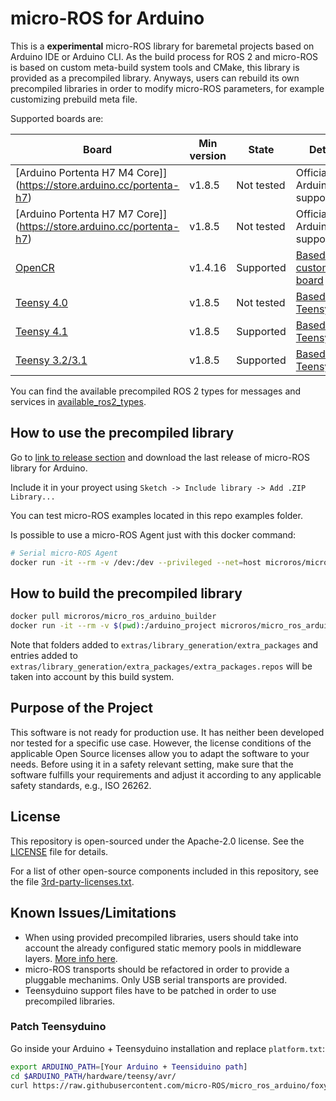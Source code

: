 # micro-ROS for Arduino

This is a **experimental** micro-ROS library for baremetal projects based on Arduino IDE or Arduino CLI.
As the build process for ROS 2 and micro-ROS is based on custom meta-build system tools and CMake, this library is provided as a precompiled library. Anyways, users can rebuild its own precompiled libraries in order to modify micro-ROS parameters, for example customizing prebuild meta file.

Supported boards are:

| Board                                                                    | Min version | State      | Details                                                                                             | Prebuild meta        |
| ------------------------------------------------------------------------ | ----------- | ---------- | --------------------------------------------------------------------------------------------------- | -------------------- |
| [Arduino Portenta H7 M4 Core]](https://store.arduino.cc/portenta-h7)     | v1.8.5      | Not tested | Official Arduino support                                                                            | `colcon.meta`        |
| [Arduino Portenta H7 M7 Core]](https://store.arduino.cc/portenta-h7)     | v1.8.5      | Not tested | Official Arduino support                                                                            | `colcon.meta`        |
| [OpenCR](https://emanual.robotis.com/docs/en/parts/controller/opencr10/) | v1.4.16     | Supported  | [Based on custom board](https://emanual.robotis.com/docs/en/parts/controller/opencr10/#arduino-ide) | `colcon.meta`        |
| [Teensy 4.0](https://www.pjrc.com/store/teensy40.html)                   | v1.8.5      | Not tested | [Based on Teensyduino](https://www.pjrc.com/teensy/td_download.html)                                | `colcon.meta`        |
| [Teensy 4.1](https://www.pjrc.com/store/teensy41.html)                   | v1.8.5      | Supported  | [Based on Teensyduino](https://www.pjrc.com/teensy/td_download.html)                                | `colcon.meta`        |
| [Teensy 3.2/3.1](https://www.pjrc.com/store/teensy32.html)               | v1.8.5      | Supported  | [Based on Teensyduino](https://www.pjrc.com/teensy/td_download.html)                                | `colcon_lowmem.meta` |

You can find the available precompiled ROS 2 types for messages and services in [available_ros2_types](available_ros2_types).

## How to use the precompiled library

Go to [link to release section](https://github.com/micro-ROS/micro_ros_arduino/releases) and download the last release of micro-ROS library for Arduino. 

Include it in your proyect using `Sketch -> Include library -> Add .ZIP Library...`

You can test micro-ROS examples located in this repo examples folder.

Is possible to use a micro-ROS Agent just with this docker command:

```bash
# Serial micro-ROS Agent
docker run -it --rm -v /dev:/dev --privileged --net=host microros/micro-ros-agent:foxy serial --dev [YOUR BOARD PORT] -v6
```

## How to build the precompiled library

<!-- 
pushd extras/library_generation
docker build . -t micro_ros_arduino_builder
popd
 -->

```bash
docker pull microros/micro_ros_arduino_builder
docker run -it --rm -v $(pwd):/arduino_project microros/micro_ros_arduino_builder
```
Note that folders added to `extras/library_generation/extra_packages` and entries added to `extras/library_generation/extra_packages/extra_packages.repos` will be taken into account by this build system.

## Purpose of the Project

This software is not ready for production use. It has neither been developed nor
tested for a specific use case. However, the license conditions of the
applicable Open Source licenses allow you to adapt the software to your needs.
Before using it in a safety relevant setting, make sure that the software
fulfills your requirements and adjust it according to any applicable safety
standards, e.g., ISO 26262.

## License

This repository is open-sourced under the Apache-2.0 license. See the [LICENSE](LICENSE) file for details.

For a list of other open-source components included in this repository,
see the file [3rd-party-licenses.txt](3rd-party-licenses.txt).

## Known Issues/Limitations

- When using provided precompiled libraries, users should take into account the already configured static memory pools in middleware layers. [More info here](https://micro-ros.github.io/docs/tutorials/core/microxrcedds_rmw_configuration/).
- micro-ROS transports should be refactored in order to provide a pluggable mechanims. Only USB serial transports are provided.
- Teensyduino support files have to be patched in order to use precompiled libraries. 

### Patch Teensyduino

Go inside your Arduino + Teensyduino installation and replace `platform.txt`:

```bash
export ARDUINO_PATH=[Your Arduino + Teensiduino path]
cd $ARDUINO_PATH/hardware/teensy/avr/
curl https://raw.githubusercontent.com/micro-ROS/micro_ros_arduino/foxy/extras/library_generation/platform_teensy.txt > platform.txt
```
